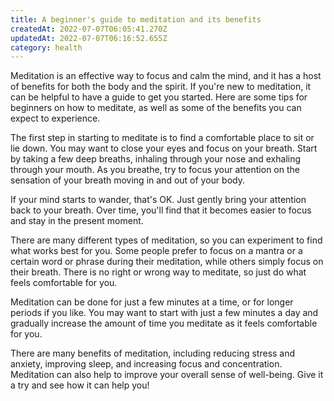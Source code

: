 ```yaml
---
title: A beginner's guide to meditation and its benefits
createdAt: 2022-07-07T06:05:41.270Z
updatedAt: 2022-07-07T06:16:52.655Z
category: health
---
```


Meditation is an effective way to focus and calm the mind, and it has a host of benefits for both the body and the spirit. If you're new to meditation, it can be helpful to have a guide to get you started. Here are some tips for beginners on how to meditate, as well as some of the benefits you can expect to experience.

The first step in starting to meditate is to find a comfortable place to sit or lie down. You may want to close your eyes and focus on your breath. Start by taking a few deep breaths, inhaling through your nose and exhaling through your mouth. As you breathe, try to focus your attention on the sensation of your breath moving in and out of your body.

If your mind starts to wander, that's OK. Just gently bring your attention back to your breath. Over time, you'll find that it becomes easier to focus and stay in the present moment.

There are many different types of meditation, so you can experiment to find what works best for you. Some people prefer to focus on a mantra or a certain word or phrase during their meditation, while others simply focus on their breath. There is no right or wrong way to meditate, so just do what feels comfortable for you.

Meditation can be done for just a few minutes at a time, or for longer periods if you like. You may want to start with just a few minutes a day and gradually increase the amount of time you meditate as it feels comfortable for you.

There are many benefits of meditation, including reducing stress and anxiety, improving sleep, and increasing focus and concentration. Meditation can also help to improve your overall sense of well-being. Give it a try and see how it can help you!
